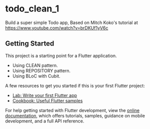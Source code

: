 # todo_clean_1

Build a super simple Todo app, Based on Mitch Koko's tutorial at https://www.youtube.com/watch?v=brDKUf1yV6c

## Getting Started

This project is a starting point for a Flutter application.

- Using CLEAN pattern.
- Using REPOSITORY pattern.
- Using BLoC with Cubit.

A few resources to get you started if this is your first Flutter project:

- [Lab: Write your first Flutter app](https://docs.flutter.dev/get-started/codelab)
- [Cookbook: Useful Flutter samples](https://docs.flutter.dev/cookbook)

For help getting started with Flutter development, view the
[online documentation](https://docs.flutter.dev/), which offers tutorials,
samples, guidance on mobile development, and a full API reference.
